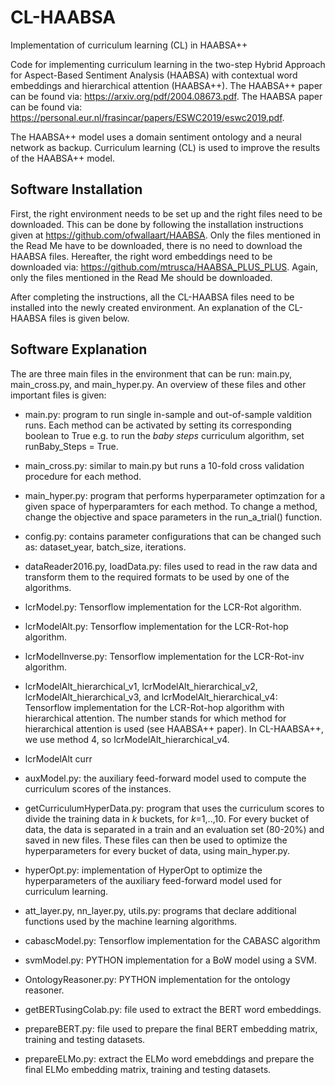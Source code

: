 # CL-HAABSA
Implementation of curriculum learning (CL) in HAABSA++

Code for implementing curriculum learning in the two-step Hybrid Approach for Aspect-Based Sentiment Analysis (HAABSA) with contextual word embeddings and hierarchical attention (HAABSA++).
The HAABSA++ paper can be found via: https://arxiv.org/pdf/2004.08673.pdf.
The HAABSA paper can be found via: https://personal.eur.nl/frasincar/papers/ESWC2019/eswc2019.pdf.

The HAABSA++ model uses a domain sentiment ontology and a neural network as backup. Curriculum learning (CL) is used to improve the results of the HAABSA++ model.


## Software Installation
First, the right environment needs to be set up and the right files need to be downloaded. This can be done by following the installation instructions given at https://github.com/ofwallaart/HAABSA. Only the files mentioned in the Read Me have to be downloaded, there is no need to download the HAABSA files. Hereafter, the right word embeddings need to be downloaded via: https://github.com/mtrusca/HAABSA_PLUS_PLUS. Again, only the files mentioned in the Read Me should be downloaded. 

After completing the instructions, all the CL-HAABSA files need to be installed into the newly created environment. An explanation of the CL-HAABSA files is given below.


## Software Explanation
The are three main files in the environment that can be run: main.py, main_cross.py, and main_hyper.py. An overview of these files and other important files is given:

- main.py: program to run single in-sample and out-of-sample valdition runs. Each method can be activated by setting its corresponding boolean to True e.g. to run the *baby steps* curriculum algorithm, set runBaby_Steps = True.

- main_cross.py: similar to main.py but runs a 10-fold cross validation procedure for each method.

- main_hyper.py: program that performs hyperparameter optimzation for a given space of hyperparamters for each method. To change a method, change the objective and space parameters in the run_a_trial() function.

- config.py: contains parameter configurations that can be changed such as: dataset_year, batch_size, iterations.

- dataReader2016.py, loadData.py: files used to read in the raw data and transform them to the required formats to be used by one of the algorithms.

- lcrModel.py: Tensorflow implementation for the LCR-Rot algorithm.

- lcrModelAlt.py: Tensorflow implementation for the LCR-Rot-hop algorithm.

- lcrModelInverse.py: Tensorflow implementation for the LCR-Rot-inv algorithm.

- lcrModelAlt_hierarchical_v1, lcrModelAlt_hierarchical_v2, lcrModelAlt_hierarchical_v3, and lcrModelAlt_hierarchical_v4: Tensorflow implementation for the LCR-Rot-hop algorithm with hierarchical attention. The number stands for which method for hierarchical attention is used (see HAABSA++ paper). In CL-HAABSA++, we use method 4, so lcrModelAlt_hierarchical_v4.

- lcrModelAlt curr

- auxModel.py: the auxiliary feed-forward model used to compute the curriculum scores of the instances.

- getCurriculumHyperData.py: program that uses the curriculum scores to divide the training data in *k* buckets, for *k*=1,..,10. For every bucket of data, the data is separated in a train and an evaluation set (80-20%) and saved in new files. These files can then be used to optimize the hyperparameters for every bucket of data, using main_hyper.py.

- hyperOpt.py: implementation of HyperOpt to optimize the hyperparameters of the auxiliary feed-forward model used for curriculum learning.

- att_layer.py, nn_layer.py, utils.py: programs that declare additional functions used by the machine learning algorithms.

- cabascModel.py: Tensorflow implementation for the CABASC algorithm

- svmModel.py: PYTHON implementation for a BoW model using a SVM.

- OntologyReasoner.py: PYTHON implementation for the ontology reasoner.

- getBERTusingColab.py: file used to extract the BERT word embeddings.

- prepareBERT.py: file used to prepare the final BERT embedding matrix, training and testing datasets.

- prepareELMo.py: extract the ELMo word emebddings and prepare the final ELMo embedding matrix, training and testing datasets.


